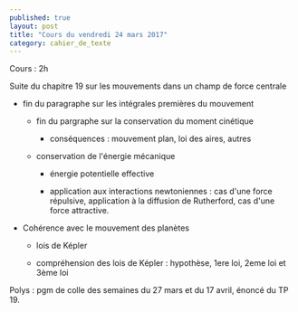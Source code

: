 ```yaml
---
published: true
layout: post
title: "Cours du vendredi 24 mars 2017"
category: cahier_de_texte
---
```


Cours : 2h

Suite du chapitre 19 sur les mouvements dans un champ de force centrale

- fin du paragraphe sur les intégrales premières du mouvement

  - fin du pargraphe sur la conservation du moment cinétique

    - conséquences : mouvement plan, loi des aires, autres

  - conservation de l'énergie mécanique

    - énergie potentielle effective

    - application aux interactions newtoniennes : cas d'une force répulsive, application à la diffusion de Rutherford, cas d'une force attractive.

- Cohérence avec le mouvement des planètes

  - lois de Képler

  - compréhension des lois de Képler : hypothèse, 1ere loi, 2eme loi et 3ème loi

Polys : pgm de colle des semaines du 27 mars et du 17 avril, énoncé du TP 19.

